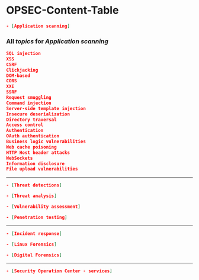 # OPSEC-Content-Table

```json
- [Application scanning] 
```

### All *topics* for *Application scanning*

```json
SQL injection
XSS
CSRF
Clickjacking
DOM-based
CORS
XXE
SSRF
Request smuggling
Command injection
Server-side template injection
Insecure deserialization
Directory traversal
Access control
Authentication
OAuth authentication
Business logic vulnerabilities
Web cache poisoning
HTTP Host header attacks
WebSockets
Information disclosure
File upload vulnerabilities
```
-----------------------------------

```json
- [Threat detections]

- [Threat analysis]

- [Vulnerability assessment]

- [Penetration testing]
```
-----------------------------------

```json
- [Incident response]

- [Linux Forensics]

- [Digital Forensics]
```

-----------------------------------

```json
- [Security Operation Center - services]

```
